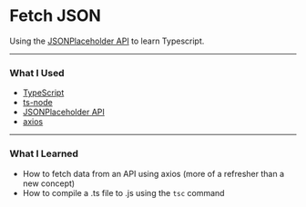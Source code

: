 # Fetch JSON

Using the [JSONPlaceholder API](https://jsonplaceholder.typicode.com/) to learn Typescript.

---

### What I Used

-   [TypeScript](https://www.typescriptlang.org)
-   [ts-node](https://github.com/TypeStrong/ts-node)
-   [JSONPlaceholder API](https://jsonplaceholder.typicode.com/)
-   [axios](https://github.com/axios/axios)

---

### What I Learned

-   How to fetch data from an API using axios (more of a refresher than a new concept)
-   How to compile a .ts file to .js using the `tsc` command
